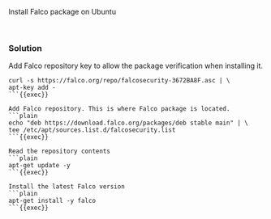 
Install Falco package on Ubuntu

<br>

### Solution

Add Falco repository key to allow the package verification when installing it.
```plain
curl -s https://falco.org/repo/falcosecurity-3672BA8F.asc | \
apt-key add -
```{{exec}}

Add Falco repository. This is where Falco package is located.
```plain
echo "deb https://download.falco.org/packages/deb stable main" | \
tee /etc/apt/sources.list.d/falcosecurity.list
```{{exec}}

Read the repository contents
```plain
apt-get update -y
```{{exec}}

Install the latest Falco version
```plain
apt-get install -y falco
```{{exec}}
